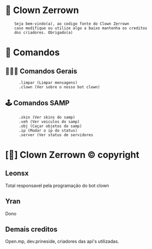 
#        📌 Clown Zerrown

        Seja bem-vindo(a), ao codigo fonte do Clown Zerrown
        caso modifique ou utilize algo a baixo mantenha os creditos
        dos criadores. Obrigado(a)

#        📌 Comandos
##         🧑‍🤝‍🧑 Comandos Gerais
          .limpar (Limpar mensagens)
          .clown (Ver sobre o nosso bot clown)

##         🕹 Comandos SAMP
          .skin (Ver skins do samp)
          .veh (Ver veiculos do samp)
          .obj (Caçar objetos do samp)
          .ip (Mudar o ip do status)
          .server (Ver status de servidores
          
#                                        [🤡] Clown Zerrown © copyright

## Leonsx
Total responsavel pela programação do bot clown

## Yran
Dono

## Demais creditos
Open.mp, dev.prineside, criadores das api's utilizadas.
